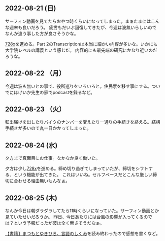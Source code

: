 ## 2022-08-21 (日)

サーフィン動画を見てたらおやつ時くらいになってしまった。まぁたまにはこんな週末も良いだろう。
疲労もだいぶ回復してきたが、今週は波無いらしいのでなんか違う事した方が良さそうかな。

[728x](728x.md)を進める。Part 2のTranscriptionは本当に細かい内容が多いな。いかにも大学院レベルの講義という感じだ。
内容的にも最先端の研究にかなり近いのだろうな。

## 2022-08-22 （月）

今週は波も無いとの事で、役所巡りをいろいろと。住民票を移す事にする。ついでにほげいか先生の家でpodcastを録るなど。

## 2022-08-23 （火）

転出届けを出したりバイクのナンバーを変えたり一通りの手続きを終える。結構手続きが多いので丸一日かかってしまった。

## 2022-08-24 (水)

夕方まで真面目にお仕事。なかなか良く働いた。

夕方は少し[728x](728x.md)を進める。締め切り過ぎてしまっていたが、締切をシフトする、という機能が出てきた。
これはいいね。セルフペースだとこんな厳しい締切に合わせる理由無いもんなぁ。

## 2022-08-25 (木)

なんか今日は朝ダラダラしてたら11時くらいになっていた。サーフィン動画とか見ていたせいだろうか。
昨日、今日あたりには台風の影響が入ってくるのでは？という予報だったが波は全く無さそうだなぁ。

[【書籍】まつもとゆきひろ、言語のしくみ](【書籍】まつもとゆきひろ、言語のしくみ.md)を読み終わったので感想を書くなど。